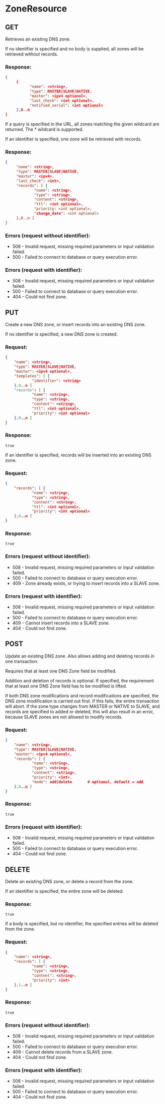 ZoneResource
============

GET
---


Retrieves an existing DNS zone.

If no identifier is specified and no body is supplied, all zones will be
retrieved without records.

### Response: ###

```json
{
     {
           "name": <string>,
           "type": MASTER|SLAVE|NATIVE,
           "master": <ipv4 optional>,
           "last_check": <int optional>,
           "notified_serial": <int optional>
     },0..n
]
```

If a query is specified in the URL,  all zones matching the given wildcard
are returned. The * wildcard is supported.

If an identifier is specified, one zone will be retrieved with records.

### Response: ###

```json
{
     "name": <string>,
     "type": MASTER|SLAVE|NATIVE,
     "master": <ipv4>,
     "last_check": <int>,
     "records": [ {
             "name": <string>,
             "type": <string>,
             "content": <string>,
             "ttl": <int optional>,
             "priority: <int optional>,
             "change_date": <int optional>
     },0..n ]
}
```

### Errors (request without identifier): ###

* 508 - Invalid request, missing required parameters or input validation failed.
* 500 - Failed to connect to database or query execution error.

### Errors (request with identifier): ###

* 508 - Invalid request, missing required parameters or input validation failed.
* 500 - Failed to connect to database or query execution error.
* 404 - Could not find zone.

	 


PUT
---


Create a new DNS zone, or insert records into an existing DNS zone.

If no identifier is specified, a new DNS zone is created.

### Request: ###

```json
{
    "name": <string>,
    "type": MASTER|SLAVE|NATIVE,
    "master": <ipv4 optional>,
    "templates": [ {
            "identifier": <string>
    },0..n ]
    "records": [ {
            "name": <string>,
            "type": <string>,
            "content": <string>,
            "ttl": <int optional>,
            "priority": <int optional>
    },0..n ]
}
```

### Response: ###

```
true
```

If an identifier is specified, records will be inserted into an existing DNS zone.

### Request: ###

```json
{
    "records": [ {
            "name": <string>,
            "type": <string>,
            "content": <string>,
            "ttl": <int optional>,
            "priority": <int optional>
    },0..n ]
}
```

### Response: ###

```
true
```

### Errors (request without identifier): ###

* 508 - Invalid request, missing required parameters or input validation failed.
* 500 - Failed to connect to database or query execution error.
* 409 - Zone already exists, or trying to insert records into a SLAVE zone.

### Errors (request with identifier): ###

* 508 - Invalid request, missing required parameters or input validation failed.
* 500 - Failed to connect to database or query execution error.
* 409 - Cannot insert records into a SLAVE zone.
* 404 - Could not find zone.

	 


POST
----


Update an existing DNS zone. Also allows adding and deleting records in one transaction.

Requires that at least one DNS Zone field be modified.

Addition and deletion of records is optional. If specified, the requirement that at least one DNS Zone field has to be modified
is lifted.

If both DNS zone modifications and record modifications are specified, the DNS zone modification is carried out first. If this fails,
the entire transaction will abort. If the zone type changes from MASTER or NATIVE to SLAVE, and records are specified to added or
deleted, this will also result in an error, because SLAVE zones are not allowed to modify records.

### Request: ###

```json
{
    "name": <string>,
    "type": MASTER|SLAVE|NATIVE,
    "master": <ipv4 optional>,
    "records": [ {
            "name": <string>,
            "type": <string>,
            "content": <string>,
            "priority": <int>,
            "mode": add|delete       # optional, default = add
    },0..n ]
}
```


### Response: ###

```
true
```

### Errors (request with identifier): ###

* 508 - Invalid request, missing required parameters or input validation failed.
* 500 - Failed to connect to database or query execution error.
* 404 - Could not find zone.

	 


DELETE
------


Delete an existing DNS zone, or delete a record from the zone.

If an identifier is specified, the entire zone will be deleted.

### Response: ###

```
true
```

If a body is specified, but no identifier, the specified entries will be deleted from the zone.

### Request: ###

```json
{
    "name": <string>,
    "records": [ {
            "name": <string>,
            "type": <string>,
            "content": <string>,
            "priority": <int>
    },1..n ]
}
```

### Response: ###

```
true
```

### Errors (request without identifier): ###

* 508 - Invalid request, missing required parameters or input validation failed.
* 500 - Failed to connect to database or query execution error.
* 409 - Cannot delete records from a SLAVE zone.
* 404 - Could not find zone.

### Errors (request with identifier): ###

* 508 - Invalid request, missing required parameters or input validation failed.
* 500 - Failed to connect to database or query execution error.
* 404 - Could not find zone.

	 


